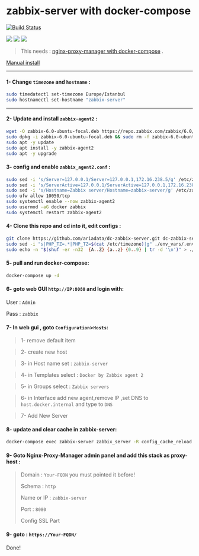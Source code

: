 # zabbix-server with docker-compose
[![Build Status](https://files.ariadata.co/file/ariadata_logo.png)](https://ariadata.co)

![](https://img.shields.io/github/stars/ariadata/dc-zabbix-server.svg)
![](https://img.shields.io/github/watchers/ariadata/dc-zabbix-server.svg)
![](https://img.shields.io/github/forks/ariadata/dc-zabbix-server.svg)

> This needs : [nginx-proxy-manager with docker-compose](https://github.com/ariadata/dc-nginxproxymanager) .

[Manual install](https://www.digitalocean.com/community/tutorials/how-to-monitor-docker-using-zabbix-on-ubuntu-20-04)

---
#### 1- Change `timezone` and `hostname` :
```sh
sudo timedatectl set-timezone Europe/Istanbul
sudo hostnamectl set-hostname "zabbix-server"
```
---
#### 2- Update and install `zabbix-agent2` :
```sh
wget -O zabbix-6.0-ubuntu-focal.deb https://repo.zabbix.com/zabbix/6.0/ubuntu/pool/main/z/zabbix-release/zabbix-release_6.0-1+ubuntu20.04_all.deb
sudo dpkg -i zabbix-6.0-ubuntu-focal.deb && sudo rm -f zabbix-6.0-ubuntu-focal.deb
sudo apt -y update
sudo apt install -y zabbix-agent2
sudo apt -y upgrade
```
#### 3- config and enable `zabbix_agent2.conf` :
```sh
sudo sed -i 's/Server=127.0.0.1/Server=127.0.0.1,172.16.238.5/g' /etc/zabbix/zabbix_agent2.conf
sudo sed -i 's/ServerActive=127.0.0.1/ServerActive=127.0.0.1,172.16.238.5/g' /etc/zabbix/zabbix_agent2.conf
sudo sed -i 's/Hostname=Zabbix server/Hostname=zabbix-server/g' /etc/zabbix/zabbix_agent2.conf
sudo ufw allow 10050/tcp
sudo systemctl enable --now zabbix-agent2
sudo usermod -aG docker zabbix
sudo systemctl restart zabbix-agent2
```
#### 4- Clone this repo and cd into it, edit configs :
```sh
git clone https://github.com/ariadata/dc-zabbix-server.git dc-zabbix-server && cd dc-zabbix-server && rm -rf .git
sudo sed -i "s|PHP_TZ=.*|PHP_TZ=$(cat /etc/timezone)|g" ./env_vars/.env_web
sudo echo -n "$(shuf -er -n32  {A..Z} {a..z} {0..9} | tr -d '\n')" > ./env_vars/.POSTGRES_PASSWORD
```
#### 5- pull and run docker-compose:
```sh
docker-compose up -d
```
#### 6- goto web GUI `http://IP:8080` and login with:
User : `Admin`

Pass : `zabbix`

#### 7- In web gui , goto `Configuration`>`Hosts`:
> 1- remove default item

> 2- create new host

> 3- in Host name set : `zabbix-server`

> 4- in Templates select : `Docker by Zabbix agent 2`

> 5- in Groups select : `Zabbix servers`

> 6- in Interface add new agent,remove IP ,set DNS to `host.docker.internal` and type to `DNS`

> 7- Add New Server

#### 8- update and clear cache in zabbix-server:
```sh
docker-compose exec zabbix-server zabbix_server -R config_cache_reload
```

#### 9- Goto Nginx-Proxy-Manager admin panel and add this stack as proxy-host :
> Domain : `Your-FQDN` you must pointed it before!
> 
> Schema : `http`
> 
> Name or IP : `zabbix-server`
> 
> Port : `8080`
>
> Config SSL Part

#### 9- goto : `https://Your-FQDN/`

Done!
